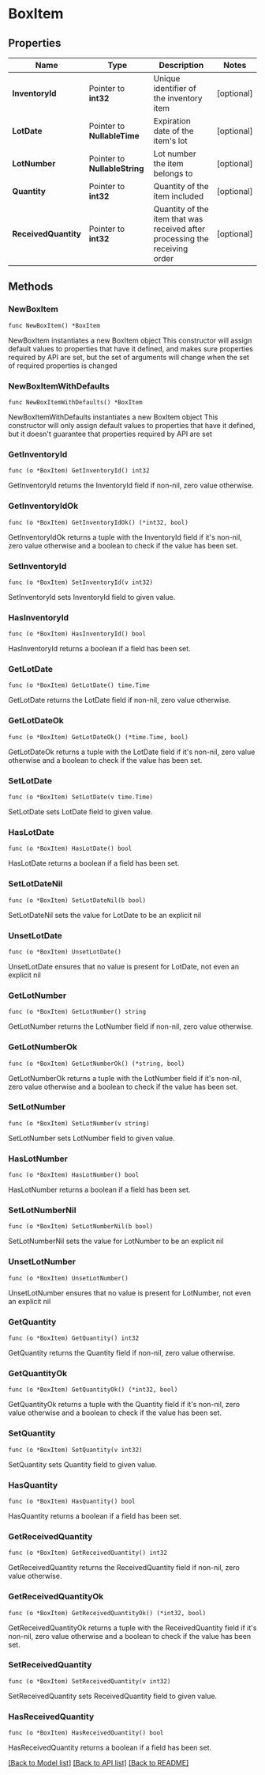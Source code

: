 # BoxItem

## Properties

Name | Type | Description | Notes
------------ | ------------- | ------------- | -------------
**InventoryId** | Pointer to **int32** | Unique identifier of the inventory item | [optional] 
**LotDate** | Pointer to **NullableTime** | Expiration date of the item&#39;s lot | [optional] 
**LotNumber** | Pointer to **NullableString** | Lot number the item belongs to | [optional] 
**Quantity** | Pointer to **int32** | Quantity of the item included | [optional] 
**ReceivedQuantity** | Pointer to **int32** | Quantity of the item that was received after processing the receiving order | [optional] 

## Methods

### NewBoxItem

`func NewBoxItem() *BoxItem`

NewBoxItem instantiates a new BoxItem object
This constructor will assign default values to properties that have it defined,
and makes sure properties required by API are set, but the set of arguments
will change when the set of required properties is changed

### NewBoxItemWithDefaults

`func NewBoxItemWithDefaults() *BoxItem`

NewBoxItemWithDefaults instantiates a new BoxItem object
This constructor will only assign default values to properties that have it defined,
but it doesn't guarantee that properties required by API are set

### GetInventoryId

`func (o *BoxItem) GetInventoryId() int32`

GetInventoryId returns the InventoryId field if non-nil, zero value otherwise.

### GetInventoryIdOk

`func (o *BoxItem) GetInventoryIdOk() (*int32, bool)`

GetInventoryIdOk returns a tuple with the InventoryId field if it's non-nil, zero value otherwise
and a boolean to check if the value has been set.

### SetInventoryId

`func (o *BoxItem) SetInventoryId(v int32)`

SetInventoryId sets InventoryId field to given value.

### HasInventoryId

`func (o *BoxItem) HasInventoryId() bool`

HasInventoryId returns a boolean if a field has been set.

### GetLotDate

`func (o *BoxItem) GetLotDate() time.Time`

GetLotDate returns the LotDate field if non-nil, zero value otherwise.

### GetLotDateOk

`func (o *BoxItem) GetLotDateOk() (*time.Time, bool)`

GetLotDateOk returns a tuple with the LotDate field if it's non-nil, zero value otherwise
and a boolean to check if the value has been set.

### SetLotDate

`func (o *BoxItem) SetLotDate(v time.Time)`

SetLotDate sets LotDate field to given value.

### HasLotDate

`func (o *BoxItem) HasLotDate() bool`

HasLotDate returns a boolean if a field has been set.

### SetLotDateNil

`func (o *BoxItem) SetLotDateNil(b bool)`

 SetLotDateNil sets the value for LotDate to be an explicit nil

### UnsetLotDate
`func (o *BoxItem) UnsetLotDate()`

UnsetLotDate ensures that no value is present for LotDate, not even an explicit nil
### GetLotNumber

`func (o *BoxItem) GetLotNumber() string`

GetLotNumber returns the LotNumber field if non-nil, zero value otherwise.

### GetLotNumberOk

`func (o *BoxItem) GetLotNumberOk() (*string, bool)`

GetLotNumberOk returns a tuple with the LotNumber field if it's non-nil, zero value otherwise
and a boolean to check if the value has been set.

### SetLotNumber

`func (o *BoxItem) SetLotNumber(v string)`

SetLotNumber sets LotNumber field to given value.

### HasLotNumber

`func (o *BoxItem) HasLotNumber() bool`

HasLotNumber returns a boolean if a field has been set.

### SetLotNumberNil

`func (o *BoxItem) SetLotNumberNil(b bool)`

 SetLotNumberNil sets the value for LotNumber to be an explicit nil

### UnsetLotNumber
`func (o *BoxItem) UnsetLotNumber()`

UnsetLotNumber ensures that no value is present for LotNumber, not even an explicit nil
### GetQuantity

`func (o *BoxItem) GetQuantity() int32`

GetQuantity returns the Quantity field if non-nil, zero value otherwise.

### GetQuantityOk

`func (o *BoxItem) GetQuantityOk() (*int32, bool)`

GetQuantityOk returns a tuple with the Quantity field if it's non-nil, zero value otherwise
and a boolean to check if the value has been set.

### SetQuantity

`func (o *BoxItem) SetQuantity(v int32)`

SetQuantity sets Quantity field to given value.

### HasQuantity

`func (o *BoxItem) HasQuantity() bool`

HasQuantity returns a boolean if a field has been set.

### GetReceivedQuantity

`func (o *BoxItem) GetReceivedQuantity() int32`

GetReceivedQuantity returns the ReceivedQuantity field if non-nil, zero value otherwise.

### GetReceivedQuantityOk

`func (o *BoxItem) GetReceivedQuantityOk() (*int32, bool)`

GetReceivedQuantityOk returns a tuple with the ReceivedQuantity field if it's non-nil, zero value otherwise
and a boolean to check if the value has been set.

### SetReceivedQuantity

`func (o *BoxItem) SetReceivedQuantity(v int32)`

SetReceivedQuantity sets ReceivedQuantity field to given value.

### HasReceivedQuantity

`func (o *BoxItem) HasReceivedQuantity() bool`

HasReceivedQuantity returns a boolean if a field has been set.


[[Back to Model list]](../README.md#documentation-for-models) [[Back to API list]](../README.md#documentation-for-api-endpoints) [[Back to README]](../README.md)



